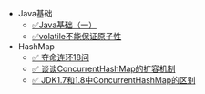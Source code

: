 - Java基础
  - [✅Java基础（一）](/md/面试锦囊/Java基础（一）)
  - [✅volatile不能保证原子性](/md/面试锦囊/volatile不能保证原子性)
- HashMap
  - [✅ 夺命连环18问](/md/面试锦囊/hashmap)
  - [✅ 谈谈ConcurrentHashMap的扩容机制](/md/面试锦囊/hashmap_compare)
  - [✅ JDK1.7和1.8中ConcurrentHashMap的区别](/md/面试锦囊/concurrenthashmap_compare)

